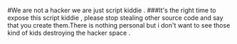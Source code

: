 #We are not a hacker we are just script kiddie .
###It's the right time to expose this script kiddie , please stop stealing other source code and say that you create them.There is nothing personal but i don't want to see those kind of kids destroying the hacker space .
